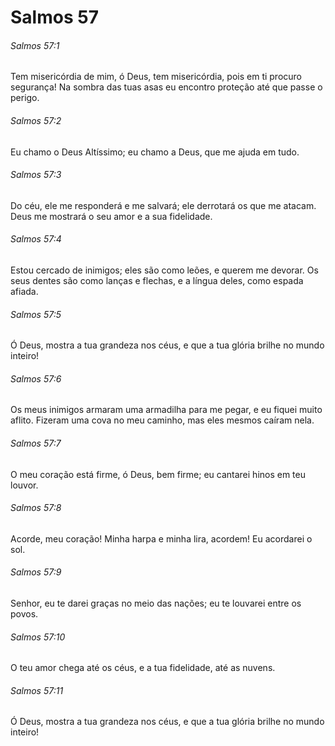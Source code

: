 # Salmos 57

###### Salmos 57:1

Tem misericórdia de mim, ó Deus, tem misericórdia, pois em ti procuro segurança! Na sombra das tuas asas eu encontro proteção até que passe o perigo.

###### Salmos 57:2

Eu chamo o Deus Altíssimo; eu chamo a Deus, que me ajuda em tudo.

###### Salmos 57:3

Do céu, ele me responderá e me salvará; ele derrotará os que me atacam. Deus me mostrará o seu amor e a sua fidelidade.

###### Salmos 57:4

Estou cercado de inimigos; eles são como leões, e querem me devorar. Os seus dentes são como lanças e flechas, e a língua deles, como espada afiada.

###### Salmos 57:5

Ó Deus, mostra a tua grandeza nos céus, e que a tua glória brilhe no mundo inteiro!

###### Salmos 57:6

Os meus inimigos armaram uma armadilha para me pegar, e eu fiquei muito aflito. Fizeram uma cova no meu caminho, mas eles mesmos caíram nela.

###### Salmos 57:7

O meu coração está firme, ó Deus, bem firme; eu cantarei hinos em teu louvor.

###### Salmos 57:8

Acorde, meu coração! Minha harpa e minha lira, acordem! Eu acordarei o sol.

###### Salmos 57:9

Senhor, eu te darei graças no meio das nações; eu te louvarei entre os povos.

###### Salmos 57:10

O teu amor chega até os céus, e a tua fidelidade, até as nuvens.

###### Salmos 57:11

Ó Deus, mostra a tua grandeza nos céus, e que a tua glória brilhe no mundo inteiro!

